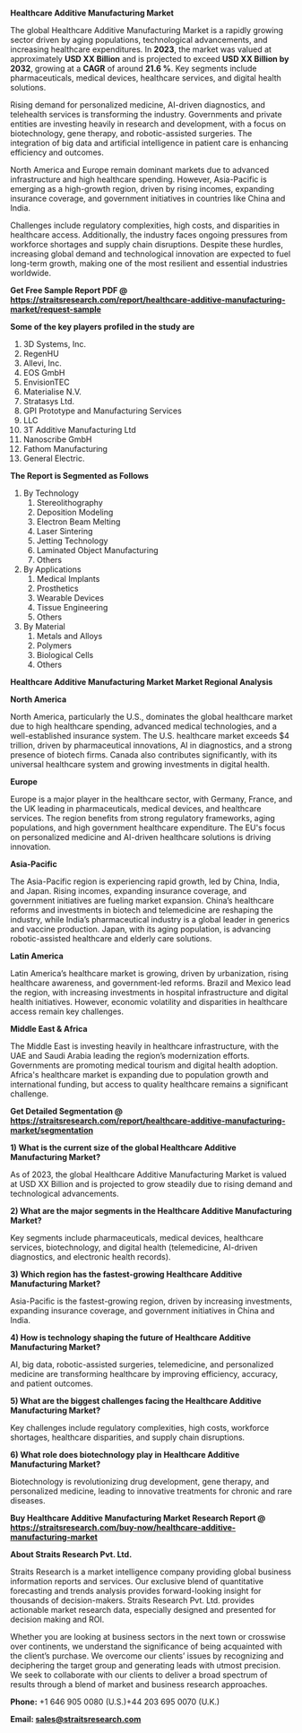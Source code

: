 <p><strong>Healthcare Additive Manufacturing Market</strong></p>
<p>The global Healthcare Additive Manufacturing Market is a rapidly growing sector driven by aging populations, technological advancements, and increasing healthcare expenditures. In <strong>2023</strong>, the market was valued at approximately <strong>USD XX Billion</strong> and is projected to exceed <strong>USD XX Billion</strong><strong> by 2032</strong>, growing at a <strong>CAGR</strong> of around <strong>21.6 %</strong>. Key segments include pharmaceuticals, medical devices, healthcare services, and digital health solutions.</p>
<p>Rising demand for personalized medicine, AI-driven diagnostics, and telehealth services is transforming the industry. Governments and private entities are investing heavily in research and development, with a focus on biotechnology, gene therapy, and robotic-assisted surgeries. The integration of big data and artificial intelligence in patient care is enhancing efficiency and outcomes.</p>
<p>North America and Europe remain dominant markets due to advanced infrastructure and high healthcare spending. However, Asia-Pacific is emerging as a high-growth region, driven by rising incomes, expanding insurance coverage, and government initiatives in countries like China and India.</p>
<p>Challenges include regulatory complexities, high costs, and disparities in healthcare access. Additionally, the industry faces ongoing pressures from workforce shortages and supply chain disruptions. Despite these hurdles, increasing global demand and technological innovation are expected to fuel long-term growth, making one of the most resilient and essential industries worldwide.</p>
<p><strong>Get Free Sample Report PDF @ <a href=https://straitsresearch.com/report/healthcare-additive-manufacturing-market/request-sample>https://straitsresearch.com/report/healthcare-additive-manufacturing-market/request-sample</a></strong></p>
<div><strong>Some of the key players profiled in the study are</strong></div>
<p><ol>
<li>3D Systems, Inc.</li>
<li>RegenHU</li>
<li>Allevi, Inc.</li>
<li>EOS GmbH</li>
<li>EnvisionTEC</li>
<li>Materialise N.V.</li>
<li>Stratasys Ltd.</li>
<li>GPI Prototype and Manufacturing Services</li>
<li>LLC</li>
<li>3T Additive Manufacturing Ltd</li>
<li>Nanoscribe GmbH</li>
<li>Fathom Manufacturing</li>
<li>General Electric.</li>
</ol></p>
<p><strong>The Report is Segmented as Follows</strong></p>
<p><ol>
<li>By Technology
<ol>
<li>Stereolithography</li>
<li>Deposition Modeling</li>
<li>Electron Beam Melting</li>
<li>Laser Sintering</li>
<li>Jetting Technology</li>
<li>Laminated Object Manufacturing</li>
<li>Others</li>
</ol>
</li>
<li>By Applications
<ol>
<li>Medical Implants</li>
<li>Prosthetics</li>
<li>Wearable Devices</li>
<li>Tissue Engineering</li>
<li>Others</li>
</ol>
</li>
<li>By Material
<ol>
<li>Metals and Alloys</li>
<li>Polymers</li>
<li>Biological Cells</li>
<li>Others</li>
</ol>
</li>
</ol></p>
<p><strong>Healthcare Additive Manufacturing Market Market Regional Analysis</strong></p>
<p><strong>North America</strong></p>
<p>North America, particularly the U.S., dominates the global healthcare market due to high healthcare spending, advanced medical technologies, and a well-established insurance system. The U.S. healthcare market exceeds $4 trillion, driven by pharmaceutical innovations, AI in diagnostics, and a strong presence of biotech firms. Canada also contributes significantly, with its universal healthcare system and growing investments in digital health.</p>
<p><strong>Europe</strong></p>
<p>Europe is a major player in the healthcare sector, with Germany, France, and the UK leading in pharmaceuticals, medical devices, and healthcare services. The region benefits from strong regulatory frameworks, aging populations, and high government healthcare expenditure. The EU's focus on personalized medicine and AI-driven healthcare solutions is driving innovation.</p>
<p><strong>Asia-Pacific</strong></p>
<p>The Asia-Pacific region is experiencing rapid growth, led by China, India, and Japan. Rising incomes, expanding insurance coverage, and government initiatives are fueling market expansion. China&rsquo;s healthcare reforms and investments in biotech and telemedicine are reshaping the industry, while India&rsquo;s pharmaceutical industry is a global leader in generics and vaccine production. Japan, with its aging population, is advancing robotic-assisted healthcare and elderly care solutions.</p>
<p><strong>Latin America</strong></p>
<p>Latin America&rsquo;s healthcare market is growing, driven by urbanization, rising healthcare awareness, and government-led reforms. Brazil and Mexico lead the region, with increasing investments in hospital infrastructure and digital health initiatives. However, economic volatility and disparities in healthcare access remain key challenges.</p>
<p><strong>Middle East &amp; Africa</strong></p>
<p>The Middle East is investing heavily in healthcare infrastructure, with the UAE and Saudi Arabia leading the region&rsquo;s modernization efforts. Governments are promoting medical tourism and digital health adoption. Africa's healthcare market is expanding due to population growth and international funding, but access to quality healthcare remains a significant challenge.</p>
<p><strong>Get Detailed Segmentation @ <a href=https://straitsresearch.com/report/healthcare-additive-manufacturing-market/segmentation>https://straitsresearch.com/report/healthcare-additive-manufacturing-market/segmentation</a></strong></p>
<p><strong>1) What is the current size of the global Healthcare Additive Manufacturing Market?</strong></p>
<p>As of 2023, the global Healthcare Additive Manufacturing Market is valued at USD XX Billion and is projected to grow steadily due to rising demand and technological advancements.</p>
<p><strong>2) What are the major segments in the Healthcare Additive Manufacturing Market?</strong></p>
<p>Key segments include pharmaceuticals, medical devices, healthcare services, biotechnology, and digital health (telemedicine, AI-driven diagnostics, and electronic health records).</p>
<p><strong>3) Which region has the fastest-growing Healthcare Additive Manufacturing Market?</strong></p>
<p>Asia-Pacific is the fastest-growing region, driven by increasing investments, expanding insurance coverage, and government initiatives in China and India.</p>
<p><strong>4) How is technology shaping the future of Healthcare Additive Manufacturing Market?</strong></p>
<p>AI, big data, robotic-assisted surgeries, telemedicine, and personalized medicine are transforming healthcare by improving efficiency, accuracy, and patient outcomes.</p>
<p><strong>5) What are the biggest challenges facing the Healthcare Additive Manufacturing Market?</strong></p>
<p>Key challenges include regulatory complexities, high costs, workforce shortages, healthcare disparities, and supply chain disruptions.</p>
<p><strong>6) What role does biotechnology play in Healthcare Additive Manufacturing Market?</strong></p>
<p>Biotechnology is revolutionizing drug development, gene therapy, and personalized medicine, leading to innovative treatments for chronic and rare diseases.</p>
<p><strong>Buy Healthcare Additive Manufacturing Market Research Report @ <a href=https://straitsresearch.com/buy-now/healthcare-additive-manufacturing-market>https://straitsresearch.com/buy-now/healthcare-additive-manufacturing-market</a></strong></p>
<p><strong>About Straits Research Pvt. Ltd.</strong></p>
<p>Straits Research is a market intelligence company providing global business information reports and services. Our exclusive blend of quantitative forecasting and trends analysis provides forward-looking insight for thousands of decision-makers. Straits Research Pvt. Ltd. provides actionable market research data, especially designed and presented for decision making and ROI.</p>
<p>Whether you are looking at business sectors in the next town or crosswise over continents, we understand the significance of being acquainted with the client&rsquo;s purchase. We overcome our clients&rsquo; issues by recognizing and deciphering the target group and generating leads with utmost precision. We seek to collaborate with our clients to deliver a broad spectrum of results through a blend of market and business research approaches.</p>
<p><strong><strong>Phone:</strong></strong> +1 646 905 0080 (U.S.)+44 203 695 0070 (U.K.)</p>
<p><strong><strong>Email: </strong></strong><a href=mailto:sales@straitsresearch.com><strong><u><strong>sales@straitsresearch.com</strong></u></strong></a></p>
